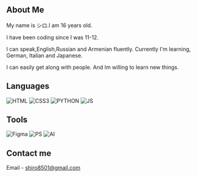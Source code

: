 ## About Me 
<p>My name is シロ.I am 16 years old.</p>
<p>I have been coding since I was 11-12.</p>
<p>I can speak,English,Russian and Armenian fluently. Currently I'm learning, German, Italian and Japanese.</p>
<p>I can easily get along with people. And Im willing to learn new things.</p>

## Languages 
![HTML](https://camo.githubusercontent.com/f7bc2051d0ae91b4d7205de4d3ee64d351ed2afbfc8cf5dae8208629ccccfc00/68747470733a2f2f696d672e736869656c64732e696f2f62616467652f2d48544d4c2d4444344232353f7374796c653d666f722d7468652d6261646765266c6f676f3d68746d6c35266c6f676f436f6c6f723d666666666666)
![CSS3](https://camo.githubusercontent.com/35ae8d1b074eb5466b3dbd2450d391a98f2184fd245175a15c3f0b6095d93dfc/68747470733a2f2f696d672e736869656c64732e696f2f62616467652f2d4353532d3135373242363f7374796c653d666f722d7468652d6261646765266c6f676f3d63737333266c6f676f436f6c6f723d666666666666) 
![PYTHON](https://leeweimin.com/wp-content/uploads/2018/09/icons8-python-1.svg)
![JS](https://iconape.com/wp-content/files/vr/353405/svg/javascript-js-seeklogo.com.svg)
## Tools
![Figma](https://cdn.iconscout.com/icon/free/png-256/figma-1693589-1442630.png)
![PS](https://www.freepnglogos.com/uploads/photoshop-png-logo/photoshop-logo-photoshop-icon-myiconfinder-15.png)
![AI](https://iconarchive.com/download/i98176/dakirby309/simply-styled/Adobe-Illustrator.ico)
## Contact me 
Email - shiro8501@gmail.com 
